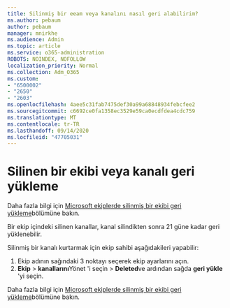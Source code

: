 ```yaml
---
title: Silinmiş bir eeam veya kanalını nasıl geri alabilirim?
ms.author: pebaum
author: pebaum
manager: mnirkhe
ms.audience: Admin
ms.topic: article
ms.service: o365-administration
ROBOTS: NOINDEX, NOFOLLOW
localization_priority: Normal
ms.collection: Adm_O365
ms.custom:
- "6500002"
- "2650"
- "2603"
ms.openlocfilehash: 4aee5c31fab7475def30a99a68848934febcfee2
ms.sourcegitcommit: c6692ce0fa1358ec3529e59ca0ecdfdea4cdc759
ms.translationtype: MT
ms.contentlocale: tr-TR
ms.lasthandoff: 09/14/2020
ms.locfileid: "47705031"
---
```

# <a name="how-to-restore-a-deleted-team-or-channel"></a>Silinen bir ekibi veya kanalı geri yükleme

Daha fazla bilgi için [Microsoft ekiplerde silinmiş bir ekibi geri yükleme](https://blogs.technet.microsoft.com/skypehybridguy/2017/07/23/restoring-a-deleted-team-in-microsoft-teams)bölümüne bakın.

Bir ekip içindeki silinen kanallar, kanal silindikten sonra 21 güne kadar geri yüklenebilir.

Silinmiş bir kanalı kurtarmak için ekip sahibi aşağıdakileri yapabilir:

1. Ekip adının sağındaki 3 noktayı seçerek ekip ayarlarını açın.
2. **Ekip**  >  **kanallarını**Yönet 'i seçin  >  **Deleted**ve ardından sağda **geri yükle** 'yi seçin.

Daha fazla bilgi için [Microsoft ekiplerde silinmiş bir ekibi geri yükleme](https://blogs.technet.microsoft.com/skypehybridguy/2017/07/23/restoring-a-deleted-team-in-microsoft-teams)bölümüne bakın.